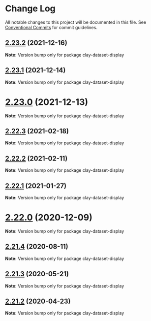 # Change Log

All notable changes to this project will be documented in this file.
See [Conventional Commits](https://conventionalcommits.org) for commit guidelines.

## [2.23.2](https://github.com/liferay/clay/compare/v2.23.1...v2.23.2) (2021-12-16)

**Note:** Version bump only for package clay-dataset-display





## [2.23.1](https://github.com/liferay/clay/tree/master/packages/clay-dataset-display/compare/v2.23.0...v2.23.1) (2021-12-14)

**Note:** Version bump only for package clay-dataset-display





# [2.23.0](https://github.com/liferay/clay/tree/master/packages/clay-dataset-display/compare/v2.22.4...v2.23.0) (2021-12-13)

**Note:** Version bump only for package clay-dataset-display





## [2.22.3](https://github.com/liferay/clay/tree/master/packages/clay-dataset-display/compare/v2.22.2...v2.22.3) (2021-02-18)

**Note:** Version bump only for package clay-dataset-display





## [2.22.2](https://github.com/liferay/clay/tree/master/packages/clay-dataset-display/compare/v2.22.1...v2.22.2) (2021-02-11)

**Note:** Version bump only for package clay-dataset-display





## [2.22.1](https://github.com/liferay/clay/tree/master/packages/clay-dataset-display/compare/v2.22.0...v2.22.1) (2021-01-27)

**Note:** Version bump only for package clay-dataset-display





# [2.22.0](https://github.com/liferay/clay/tree/master/packages/clay-dataset-display/compare/v2.21.5...v2.22.0) (2020-12-09)

**Note:** Version bump only for package clay-dataset-display





## [2.21.4](https://github.com/liferay/clay/tree/master/packages/clay-dataset-display/compare/v2.21.3...v2.21.4) (2020-08-11)

**Note:** Version bump only for package clay-dataset-display





## [2.21.3](https://github.com/liferay/clay/tree/master/packages/clay-dataset-display/compare/v2.21.2...v2.21.3) (2020-05-21)

**Note:** Version bump only for package clay-dataset-display





## [2.21.2](https://github.com/liferay/clay/tree/master/packages/clay-dataset-display/compare/v2.21.1...v2.21.2) (2020-04-23)

**Note:** Version bump only for package clay-dataset-display

